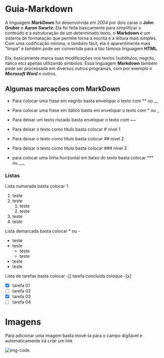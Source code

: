 # Guia-Markdown

A linguagem __MarkDown__ foi desenvolvida em *2004* por dois caras o **John Gruber** e __Aaron Swartz__.
Ela foi feita basicamente para simplificar o conteúdo e a estruturação de um determinado texto,
o **Markdown** é um sistema de formatação que permite torna a escrita e a leitura mais simples.
Com uma codificação mínima, e também fácil, ela é aparentimente mais "limpa"
e também pode ser convertida para a tão famosa linguagem **HTML**.

Ela, basicamente marca suas modificações nos textos (subtítulos, negrito, itálico etc) apenas utilizando símbolos.
Essa linguagem **Markdown** também pode ser processada em diversos outros programas, com por exemplo o __*Microsoft Word*__ e outros. 

## Algumas marcações com MarkDown

* Para colocar uma frase em negrito basta envelopar o texto com ** ou __

* Para colocar uma frase em itálico basta em envelopar o texto com * ou _ 

* Para deixar um texto riscado basta envelopar o texto com ~~

* Para deixar o texto como título basta colocar # nível 1

* Para deixar o texto como título basta colocar ## nível 2

* Para deixar o texto como título basta colocar ### nível 3

* para colocar uma linha horizontal em baixo do texto basta colocar *** ou ___

### Listas

Lista numerada basta colocar 1.

1. teste
1. teste
   1. teste
   1. teste
1. teste
1. teste

Lista demarcada basta colocar * ou -

* teste
* teste
  * teste
  * teste
* teste
* teste

Lista de tarefas basta colocar -[] tarefa concluída coloque -[x]

- [x] tarefa 01
- [ ] tarefa 02
- [x] tarefa 03
- [ ] tarefa 04

# Imagens

Para adicionar uma imagem basta movê-la para o campo digitável
e automaticamente irá criar um link

![img-code](https://user-images.githubusercontent.com/109040443/179379799-35d7ec64-7b2c-432e-8f07-977ed190e854.jpg)


